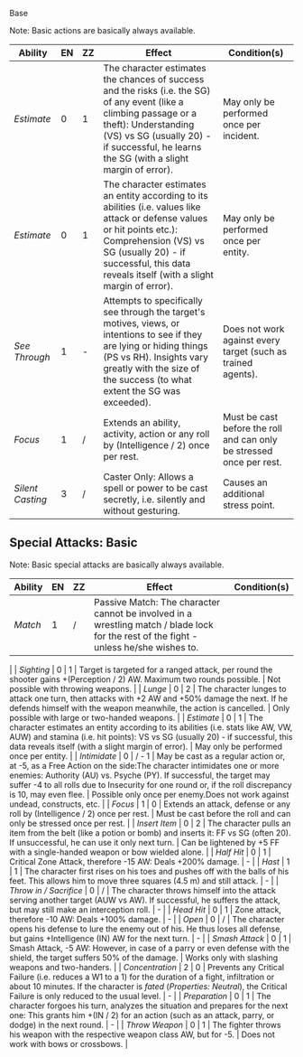  Base

Note: Basic actions are basically always available.

| Ability | EN | ZZ | Effect | Condition(s) |
| --- | --- | --- | --- | --- |
| _Estimate_ | 0 | 1 | The character estimates the chances of success and the risks (i.e. the SG) of any event (like a climbing passage or a theft): Understanding (VS) vs SG (usually 20) - if successful, he learns the SG (with a slight margin of error). | May only be performed once per incident. |
| _Estimate_ | 0 | 1 | The character estimates an entity according to its abilities (i.e. values like attack or defense values or hit points etc.): Comprehension (VS) vs SG (usually 20) - if successful, this data reveals itself (with a slight margin of error). | May only be performed once per entity. |
| _See Through_ | 1 | - | Attempts to specifically see through the target's motives, views, or intentions to see if they are lying or hiding things (PS vs RH). Insights vary greatly with the size of the success (to what extent the SG was exceeded). | Does not work against every target (such as trained agents). |
| _Focus_ | 1 | / | Extends an ability, activity, action or any roll by (Intelligence / 2) once per rest. | Must be cast before the roll and can only be stressed once per rest. |
| _Silent Casting_ | 3 | / | Caster Only: Allows a spell or power to be cast secretly, i.e. silently and without gesturing. | Causes an additional stress point. |

## Special Attacks: Basic

Note: Basic special attacks are basically always available.

| Ability | EN | ZZ | Effect | Condition(s) |
| --- | --- | --- | --- | --- |
| _Match_ | 1 | / | Passive Match: The character cannot be involved in a wrestling match / blade lock for the rest of the fight - unless he/she wishes to. |
 |
| _Sighting_ | 0 | 1 | Target is targeted for a ranged attack, per round the shooter gains +(Perception / 2) AW. Maximum two rounds possible. | Not possible with throwing weapons. |
| _Lunge_ | 0 | 2 | The character lunges to attack one turn, then attacks with +2 AW and +50% damage the next. If he defends himself with the weapon meanwhile, the action is cancelled. | Only possible with large or two-handed weapons. |
| _Estimate_ | 0 | 1 | The character estimates an entity according to its abilities (i.e. stats like AW, VW, AUW) and stamina (i.e. hit points): VS vs SG (usually 20) - if successful, this data reveals itself (with a slight margin of error). | May only be performed once per entity. |
| _Intimidate_ | 0 | / - 1 | May be cast as a regular action or, at -5, as a Free Action on the side:The character intimidates one or more enemies: Authority (AU) vs. Psyche (PY). If successful, the target may suffer -4 to all rolls due to Insecurity for one round or, if the roll discrepancy is 10, may even flee. | Possible only once per enemy.Does not work against undead, constructs, etc. |
| _Focus_ | 1 | 0 | Extends an attack, defense or any roll by (Intelligence / 2) once per rest. | Must be cast before the roll and can only be stressed once per rest. |
| _Insert Item_ | 0 | 2 | The character pulls an item from the belt (like a potion or bomb) and inserts it: FF vs SG (often 20). If unsuccessful, he can use it only next turn. | Can be lightened by +5 FF with a single-handed weapon or bow wielded alone. |
| _Half Hit_ | 0 | 1 | Critical Zone Attack, therefore -15 AW: Deals +200% damage. | - |
| _Hast_ | 1 | 1 | The character first rises on his toes and pushes off with the balls of his feet. This allows him to move three squares (4.5 m) and still attack. | - |
| _Throw in / Sacrifice_ | 0 | / | The character throws himself into the attack serving another target (AUW vs AW). If successful, he suffers the attack, but may still make an interception roll. | - |
| _Head Hit_ | 0 | 1 | Zone attack, therefore -10 AW: Deals +100% damage. | - |
| _Open_ | 0 | / | The character opens his defense to lure the enemy out of his. He thus loses all defense, but gains +Intelligence (IN) AW for the next turn. | - |
| _Smash Attack_ | 0 | 1 | Smash Attack, -5 AW: However, in case of a parry or even defense with the shield, the target suffers 50% of the damage. | Works only with slashing weapons and two-handers. |
| _Concentration_ | 2 | 0 | Prevents any Critical Failure (i.e. reduces a W1 to a 1) for the duration of a fight, infiltration or about 10 minutes. If the character is _fated_ (_Properties: Neutral_), the Critical Failure is only reduced to the usual level. | - |
| _Preparation_ | 0 | 1 | The character forgoes his turn, analyzes the situation and prepares for the next one: This grants him +(IN / 2) for an action (such as an attack, parry, or dodge) in the next round. | - |
| _Throw Weapon_ | 0 | 1 | The fighter throws his weapon with the respective weapon class AW, but for -5. | Does not work with bows or crossbows. |
